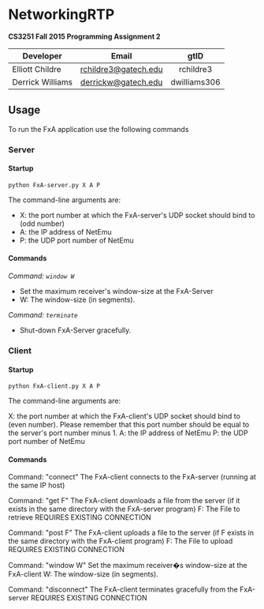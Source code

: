 # NetworkingRTP
**CS3251 Fall 2015 Programming Assignment 2**

| Developer        | Email                | gtID         |
| ---------------- |:--------------------:| :-----------:|
| Elliott Childre  | rchildre3@gatech.edu | rchildre3    |
| Derrick Williams | derrickw@gatech.edu  | dwilliams306 |

## Usage
To run the FxA application use the following commands

### Server

#### Startup

`python FxA-server.py X A P`
  
The command-line arguments are:
* X: the port number at which the FxA-server's UDP socket should bind to (odd number)
* A: the IP address of NetEmu
* P: the UDP port number of NetEmu
#### Commands
*Command: `window W`*
* Set the maximum receiver's window-size at the FxA-Server
* W: The window-size (in segments).
  
*Command: `terminate`*
* Shut-down FxA-Server gracefully.

### Client

#### Startup

`python FxA-client.py X A P`

The command-line arguments are:

X: the port number at which the FxA-client's UDP socket should bind to (even number). Please remember that this port number should be equal to the server's port number minus 1.
A: the IP address of NetEmu
P: the UDP port number of NetEmu

#### Commands
Command: "connect"
	The FxA-client connects to the FxA-server (running at the same IP host)

Command: "get F"
	The FxA-client downloads a file from the server (if it exists in the same directory with the FxA-server program)
	F: The File to retrieve
	REQUIRES EXISTING CONNECTION

Command: "post F"
	The FxA-client uploads a file to the server (if F exists in the same directory with the FxA-client program)
	F: The File to upload
	REQUIRES EXISTING CONNECTION

Command: "window W"
	Set the maximum receiver�s window-size at the FxA-client
	W: The window-size (in segments).

Command: "disconnect"
	The FxA-client terminates gracefully from the FxA-server
	REQUIRES EXISTING CONNECTION